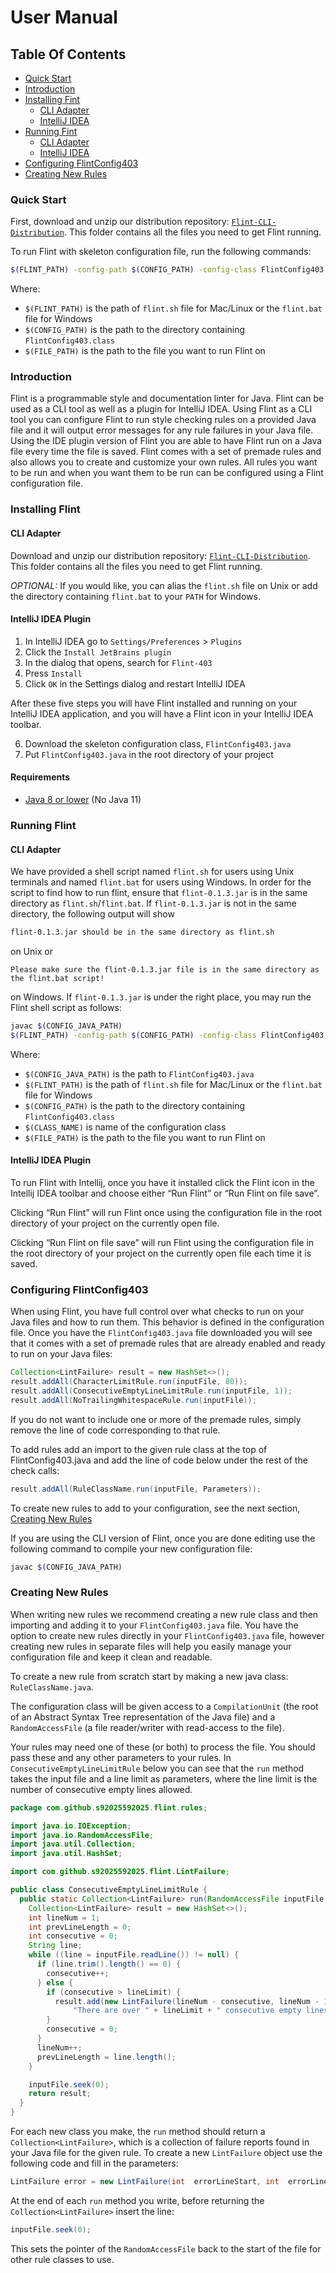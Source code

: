 # User Manual

## Table Of Contents

* [Quick Start](#quick-start)
* [Introduction](#introduction)
* [Installing Fint](#installing-flint)
  * [CLI Adapter](#cli-adapter)
  * [IntelliJ IDEA](#intellij-idea-plugin)
* [Running Fint](#running-flint)
  * [CLI Adapter](#cli-adapter)
  * [IntelliJ IDEA](#intellij-idea-plugin)
* [Configuring FlintConfig403](#configuring-flintconfig403)
* [Creating New Rules](#creating-new-rules)

### Quick Start

First, download and unzip our distribution repository: [`Flint-CLI-Distribution`](https://github.com/elliottdebruin/Flint-CLI-Distribution/archive/master.zip). This folder contains all the files you need to get Flint running.

To run Flint with skeleton configuration file, run the following commands:
```bash
$(FLINT_PATH) -config-path $(CONFIG_PATH) -config-class FlintConfig403 -file-path $(FILE_PATH)
```
Where:
* `$(FLINT_PATH)` is the path of `flint.sh` file for Mac/Linux or the `flint.bat` file for Windows
* `$(CONFIG_PATH)` is the path to the directory containing `FlintConfig403.class`  
* `$(FILE_PATH)` is the path to the file you want to run Flint on

### Introduction

Flint is a programmable style and documentation linter for Java. Flint can be used as a CLI tool as well as a plugin for IntelliJ IDEA. Using Flint as a CLI tool you can configure Flint to run style checking rules on a provided Java file and it will output error messages for any rule failures in your Java file. Using the IDE plugin version of Flint you are able to have Flint run on a Java file every time the file is saved. Flint comes with a set of premade rules and also allows you to create and customize your own rules. All rules you want to be run and when you want them to be run can be configured using a Flint configuration file.
### Installing Flint

#### CLI Adapter

Download and unzip our distribution repository:  [`Flint-CLI-Distribution`](https://github.com/elliottdebruin/Flint-CLI-Distribution/archive/master.zip). This folder contains all the files you need to get Flint running.

*OPTIONAL:*
If you would like, you can alias the `flint.sh` file on Unix or add the directory containing `flint.bat` to your `PATH` for Windows.

#### IntelliJ IDEA Plugin
1. In IntelliJ IDEA go to `Settings/Preferences` > `Plugins`
2. Click the `Install JetBrains plugin`
3. In the dialog that opens, search for `Flint-403`
4. Press `Install`
5. Click `OK` in the Settings dialog and restart IntelliJ IDEA

After these five steps you will have Flint installed and running on your IntelliJ IDEA application, and you will have a Flint icon in your IntelliJ IDEA toolbar.

6. Download the skeleton configuration class, `FlintConfig403.java`
7. Put `FlintConfig403.java` in the root directory of your project

#### Requirements
* [Java 8 or lower](http://www.oracle.com/technetwork/java/javase/downloads/jdk8-downloads-2133151.html) (No Java 11)

### Running Flint

#### CLI Adapter

We have provided a shell script named `flint.sh` for users using Unix terminals and named `flint.bat` for users using Windows. In order for the script to find how to run flint, ensure that `flint-0.1.3.jar` is in the same directory as `flint.sh`/`flint.bat`. If `flint-0.1.3.jar` is not in the same directory, the following output will show
```bash
flint-0.1.3.jar should be in the same directory as flint.sh
```
on Unix or
```
Please make sure the flint-0.1.3.jar file is in the same directory as the flint.bat script!
```
on Windows.
If `flint-0.1.3.jar` is under the right place, you may run the Flint shell script as follows:
```bash
javac $(CONFIG_JAVA_PATH)
$(FLINT_PATH) -config-path $(CONFIG_PATH) -config-class FlintConfig403 -file-path $(FILE_PATH)
```
Where:
* `$(CONFIG_JAVA_PATH)` is the path to `FlintConfig403.java`
* `$(FLINT_PATH)` is the path of `flint.sh` file for Mac/Linux or the `flint.bat` file for Windows
* `$(CONFIG_PATH)` is the path to the directory containing `FlintConfig403.class`
* `$(CLASS_NAME)` is name of the configuration class
* `$(FILE_PATH)` is the path to the file you want to run Flint on

#### IntelliJ IDEA Plugin

To run Flint with Intellij, once you have it installed click the Flint icon in the Intellij IDEA toolbar and choose either “Run Flint” or “Run Flint on file save”.

Clicking “Run Flint” will run Flint once using the configuration file in the root directory of your project on the currently open file.

Clicking “Run Flint on file save” will run Flint using the configuration file in the root directory of your project on the currently open file each time it is saved.


### Configuring FlintConfig403
When using Flint, you have full control over what checks to run on your Java files and how to run them. This behavior is defined in the configuration file. Once you have the `FlintConfig403.java` file downloaded you will see that it comes with a set of premade rules that are already enabled and ready to run on your Java files:

```java
Collection<LintFailure> result = new HashSet<>();
result.addAll(CharacterLimitRule.run(inputFile, 80));
result.addAll(ConsecutiveEmptyLineLimitRule.run(inputFile, 1));
result.addAll(NoTrailingWhitespaceRule.run(inputFile));
```

If you do not want to include one or more of the premade rules, simply remove the line of code corresponding to that rule.

To add rules add an import to the given rule class at the top of FlintConfig403.java and add the line of code below under the rest of the check calls:
```java
result.addAll(RuleClassName.run(inputFile, Parameters));
```

To create new rules to add to your configuration, see the next section, [Creating New Rules](#creating-new-rules)

If you are using the CLI version of Flint, once you are done editing use the following command to compile your new configuration file:
```bash
javac $(CONFIG_JAVA_PATH)
```

### Creating New Rules

When writing new rules we recommend creating a new rule class and then importing and adding it to your `FlintConfig403.java` file. You have the option to create new rules directly in your `FlintConfig403.java` file, however creating new rules in separate files will help you easily manage your configuration file and keep it clean and readable.

To create a new rule from scratch start by making a new java class: `RuleClassName.java`.

The configuration class will be given access to a `CompilationUnit` (the root of an Abstract Syntax Tree representation of the Java file) and a `RandomAccessFile` (a file reader/writer with read-access to the file).

Your rules may need one of these (or both) to process the file. You should pass these and any other parameters to your rules. In `ConsecutiveEmptyLineLimitRule` below you can see that the `run` method takes the input file and a line limit as parameters, where the line limit is the number of consecutive empty lines allowed.

```java
package com.github.s92025592025.flint.rules;

import java.io.IOException;
import java.io.RandomAccessFile;
import java.util.Collection;
import java.util.HashSet;

import com.github.s92025592025.flint.LintFailure;

public class ConsecutiveEmptyLineLimitRule {
  public static Collection<LintFailure> run(RandomAccessFile inputFile, int lineLimit) throws IOException {
    Collection<LintFailure> result = new HashSet<>();
    int lineNum = 1;
    int prevLineLength = 0;
    int consecutive = 0;
    String line;
    while ((line = inputFile.readLine()) != null) {
      if (line.trim().length() == 0) {
        consecutive++;
      } else {
        if (consecutive > lineLimit) {
          result.add(new LintFailure(lineNum - consecutive, lineNum - 1, 1, prevLineLength + 1,
              "There are over " + lineLimit + " consecutive empty lines."));
        }
        consecutive = 0;
      }
      lineNum++;
      prevLineLength = line.length();
    }

    inputFile.seek(0);
    return result;
  }
}
```

For each new class you make, the `run` method should return a `Collection<LintFailure>`, which is a collection of failure reports found in your Java file for the given rule. To create a new `LintFailure` object use the following code and fill in the parameters:

```java
LintFailure error = new LintFailure(int  errorLineStart, int  errorLineEnd, int  errorColStart, int  errorColEnd, String errorMessage);
```

At the end of each `run` method you write, before returning the `Collection<LintFailure>` insert the line:

```java
inputFile.seek(0);
```

This sets the pointer of the `RandomAccessFile` back to the start of the file for other rule classes to use.
